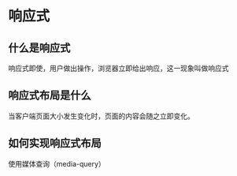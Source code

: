 # 响应式

## 什么是响应式

响应式即使，用户做出操作，浏览器立即给出响应，这一现象叫做响应式

## 响应式布局是什么

当客户端页面大小发生变化时，页面的内容会随之立即变化。

## 如何实现响应式布局

使用媒体查询（media-query）